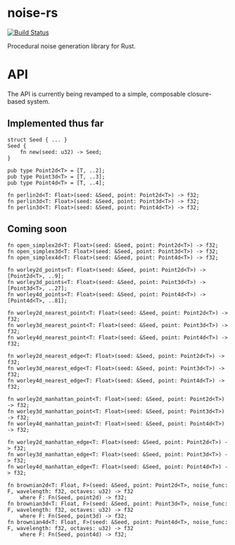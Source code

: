 noise-rs
========

[![Build Status](https://travis-ci.org/bjz/noise-rs.png)](https://travis-ci.org/bjz/noise-rs)


Procedural noise generation library for Rust.

API
===

The API is currently being revamped to a simple, composable closure-based system.

Implemented thus far
--------------------

    struct Seed { ... }
    Seed {
        fn new(seed: u32) -> Seed;
    }

    pub type Point2d<T> = [T, ..2];
    pub type Point3d<T> = [T, ..3];
    pub type Point4d<T> = [T, ..4];

    fn perlin2d<T: Float>(seed: &Seed, point: Point2d<T>) -> f32;
    fn perlin3d<T: Float>(seed: &Seed, point: Point3d<T>) -> f32;
    fn perlin3d<T: Float>(seed: &Seed, point: Point4d<T>) -> f32;

Coming soon
-----------

    fn open_simplex2d<T: Float>(seed: &Seed, point: Point2d<T>) -> f32;
    fn open_simplex3d<T: Float>(seed: &Seed, point: Point3d<T>) -> f32;
    fn open_simplex4d<T: Float>(seed: &Seed, point: Point4d<T>) -> f32;

    fn worley2d_points<T: Float>(seed: &Seed, point: Point2d<T>) -> [Point2d<T>, ..9];
    fn worley3d_points<T: Float>(seed: &Seed, point: Point3d<T>) -> [Point3d<T>, ..27];
    fn worley4d_points<T: Float>(seed: &Seed, point: Point4d<T>) -> [Point4d<T>, ..81];

    fn worley2d_nearest_point<T: Float>(seed: &Seed, point: Point2d<T>) -> f32;
    fn worley3d_nearest_point<T: Float>(seed: &Seed, point: Point3d<T>) -> f32;
    fn worley4d_nearest_point<T: Float>(seed: &Seed, point: Point4d<T>) -> f32;

    fn worley2d_nearest_edge<T: Float>(seed: &Seed, point: Point2d<T>) -> f32;
    fn worley3d_nearest_edge<T: Float>(seed: &Seed, point: Point3d<T>) -> f32;
    fn worley4d_nearest_edge<T: Float>(seed: &Seed, point: Point4d<T>) -> f32;

    fn worley2d_manhattan_point<T: Float>(seed: &Seed, point: Point2d<T>) -> f32;
    fn worley3d_manhattan_point<T: Float>(seed: &Seed, point: Point3d<T>) -> f32;
    fn worley4d_manhattan_point<T: Float>(seed: &Seed, point: Point4d<T>) -> f32;

    fn worley2d_manhattan_edge<T: Float>(seed: &Seed, point: Point2d<T>) -> f32;
    fn worley3d_manhattan_edge<T: Float>(seed: &Seed, point: Point3d<T>) -> f32;
    fn worley4d_manhattan_edge<T: Float>(seed: &Seed, point: Point4d<T>) -> f32;

    fn brownian2d<T: Float, F>(seed: &Seed, point: Point2d<T>, noise_func: F, wavelength: f32, octaves: u32) -> f32
        where F: Fn(Seed, point2d) -> f32;
    fn brownian3d<T: Float, F>(seed: &Seed, point: Point3d<T>, noise_func: F, wavelength: f32, octaves: u32) -> f32
        where F: Fn(Seed, point3d) -> f32;
    fn brownian4d<T: Float, F>(seed: &Seed, point: Point4d<T>, noise_func: F, wavelength: f32, octaves: u32) -> f32
        where F: Fn(Seed, point4d) -> f32;
